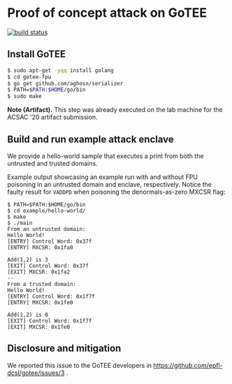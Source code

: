 # Proof of concept attack on GoTEE

[![build status](https://travis-matrix-badges.herokuapp.com/repos/fritzalder/faulty-point-unit/branches/master/4)](https://travis-ci.org/github/fritzalder/faulty-point-unit)

## Install GoTEE

```bash
$ sudo apt-get -yqq install golang
$ cd gotee-fpu
$ go get github.com/aghosn/serializer
$ PATH=$PATH:$HOME/go/bin
$ sudo make
```

**Note (Artifact).** This step was already executed on the lab machine for the ACSAC '20 artifact submission.

## Build and run example attack enclave

We provide a hello-world sample that executes a print from both the untrusted and trusted domains.

Example output showcasing an example run with and without FPU poisoning in an
untrusted domain and enclave, respectively. Notice the faulty result for
`VADDPD` when poisoning the denormals-as-zero MXCSR flag:

```
$ PATH=$PATH:$HOME/go/bin
$ cd example/hello-world/
$ make
$ ./main
From an untrusted domain:
Hello World!
[ENTRY] Control Word: 0x37f
[ENTRY] MXCSR: 0x1fa0

Add(1,2) is 3
[EXIT] Control Word: 0x37f
[EXIT] MXCSR: 0x1fa2
--
From a trusted domain:
Hello World!
[ENTRY] Control Word: 0x1f7f
[ENTRY] MXCSR: 0x1fe0

Add(1,2) is 0
[EXIT] Control Word: 0x1f7f
[EXIT] MXCSR: 0x1fe0
```

## Disclosure and mitigation

We reported this issue to the GoTEE developers in <https://github.com/epfl-dcsl/gotee/issues/3> .
